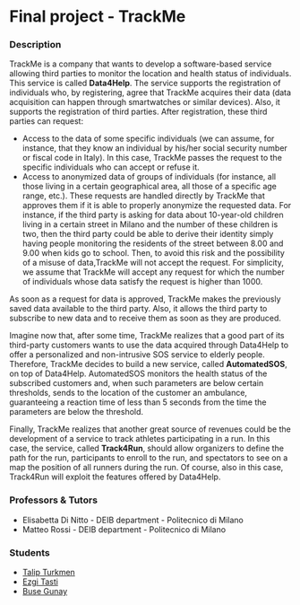 # Final project - TrackMe

### Description
TrackMe is a company that wants to develop a software-based service allowing third parties to monitor the location and health status of individuals. This service is called __Data4Help__. The service supports the registration of individuals who, by registering, agree that TrackMe acquires their data (data acquisition can happen through smartwatches or similar devices). Also, it supports the registration of third parties. After registration, these third parties can request:
* Access to the data of some specific individuals (we can assume, for instance, that they know an individual by his/her social security number or fiscal code in Italy). In this case, TrackMe passes the request to the specific individuals who can accept or refuse it.
* Access to anonymized data of groups of individuals (for instance, all those living in a certain geographical area, all those of a specific age range, etc.). These requests are handled directly by TrackMe that approves them if it is able to properly anonymize the requested data. For instance, if the third party is asking for data about 10-year-old children living in a certain street in Milano and the number of these children is two, then the third party could be able to derive their identity simply having people monitoring the residents of the street between 8.00 and 9.00 when kids go to school. Then, to avoid this risk and the possibility of a misuse of data,TrackMe will not accept the request. For simplicity, we assume that TrackMe will accept any request for which the number of individuals whose data satisfy the request is higher than 1000. 

As soon as a request for data is approved, TrackMe makes the previously saved data available to the third party. Also, it allows the third party to subscribe to new data and to receive them as soon as they are produced. 

Imagine now that, after some time, TrackMe realizes that a good part of its third-party customers wants to use the data acquired through Data4Help to offer a personalized and non-intrusive SOS service to elderly people. Therefore, TrackMe decides to build a new service, called __AutomatedSOS__, on top of Data4Help. AutomatedSOS monitors the health status of the subscribed customers and, when such parameters are below certain thresholds, sends to the location of the customer an ambulance, guaranteeing a reaction time of less than 5 seconds from the time the parameters are below the threshold. 

Finally, TrackMe realizes that another great source of revenues could be the development of a service to track athletes participating in a run. In this case, the service, called __Track4Run__, should allow organizers to define the path for the run, participants to enroll to the run, and spectators to see on a map the position of all runners during the run. Of course, also in this case, Track4Run will exploit the features offered by Data4Help. 

### Professors & Tutors
 * Elisabetta Di Nitto - DEIB department - Politecnico di Milano
 * Matteo Rossi - DEIB department - Politecnico di Milano
 
### Students
 * [Talip Turkmen](http://github.com/talipturkmen)
 * [Ezgi Tasti](https://github.com/Ezgitst)
 * [Buse Gunay](https://github.com/busegunay)
